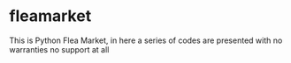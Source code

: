 # fleamarket
This is Python Flea Market, in here a series of codes are presented with no warranties no support at all
